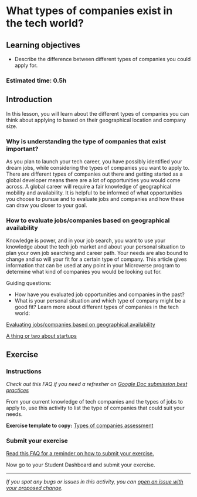 # What types of companies exist in the tech world?

## Learning objectives

- Describe the difference between different types of companies you could apply for.

### Estimated time: 0.5h

## Introduction

In this lesson, you will learn about the different types of companies you can think about applying to based on their geographical location and company size. 

### Why is understanding the type of companies that exist important?

As you plan to launch your tech career, you have possibly identified your dream jobs, while considering the types of companies you want to apply to. There are different types of companies out there and getting started as a global developer means there are a lot of opportunities you would come across. A global career will require a fair knowledge of geographical mobility and availability. It is helpful to be informed of what opportunities you choose to pursue and to evaluate jobs and companies and how these can draw you closer to your goal. 

### How to evaluate jobs/companies based on geographical availability

Knowledge is power, and in your job search, you want to use your knowledge about the tech job market and about your personal situation to plan your own job searching and career path. Your needs are also bound to change and so will your fit for a certain type of company. This article gives information that can be used at any point in your Microverse program to determine what kind of companies you would be looking out for.

Guiding questions:

- How have you evaluated job opportunities and companies in the past?
- What is your personal situation and which type of company might be a good fit?
Learn more about different types of companies in the tech world:

[Evaluating jobs/companies based on geographical availability](https://github.com/microverseinc/curriculum-professional-skills/blob/main/job-search/evaluating-jobs-and-companies-based-on-geographical-availability.md)

[A thing or two about startups](https://github.com/microverseinc/curriculum-professional-skills/blob/main/job-search/a-thing-or-two-about-startups.md)

## Exercise

### Instructions

*Check out this FAQ if you need a refresher on [Google Doc submission best practices](https://microverse.zendesk.com/hc/en-us/articles/360063156813)*

From your current knowledge of tech companies and the types of jobs to apply to, use this activity to list the type of companies that could suit your needs.

**Exercise template to copy:** [Types of companies assessment](https://docs.google.com/document/d/1G5dSu-n3GdFbnAlENJkG_XZABG_1KMWPgy2KCSK2DO8/edit?usp=sharing)

### Submit your exercise

[Read this FAQ for a reminder on how to submit your exercise.](https://microverse.zendesk.com/hc/en-us/articles/360061344234)

Now go to your Student Dashboard and submit your exercise.


------

_If you spot any bugs or issues in this activity, you can [open an issue with your proposed change](https://github.com/microverseinc/curriculum-transversal-skills/blob/main/git-github/articles/open_issue.md)._
